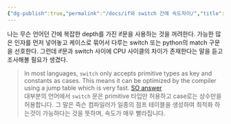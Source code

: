 ```yaml
---
{"dg-publish":true,"permalink":"/docs/if와 switch 간에 속도차이/","title":"if와 switch 간에 속도차이"}
---
```


나는 무슨 언어던 간에 복잡한 depth를 가진 if문을 사용하는 것을 꺼려한다. 가능한 많은 인자를 먼저 넣어놓고 케이스로 묶어서 다루는 switch 또는 python의 match 구문을 선호한다. 그런데 if문과 switch 사이에 CPU 사이클의 차이가 존재한다는 말을 듣고 조사해볼 필요가 생겼다.

> In most languages, `switch` only accepts primitive types as key and constants as cases. This means it can be optimized by the compiler using a jump table which is very fast. [SO answer](https://stackoverflow.com/a/680664/21369350)  
> 대부분의 언어에서 `switch` 문은 primitive 타입만 허용하고 case로는 상수만을 허용합니다. 그 말은 즉슨 컴파일러가 일종의 점프 테이블을 생성하여 최적화 하는것이 가능하다는 것을 뜻하며, 속도가 매우 빨라집니다.
